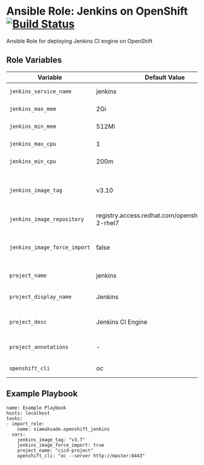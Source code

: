Ansible Role: Jenkins on OpenShift
[![Build Status](https://travis-ci.org/siamaksade/ansible-openshift-jenkins.svg?branch=master)](https://travis-ci.org/siamaksade/ansible-openshift-jenkins)
=========

Ansible Role for deploying Jenkins CI engine on OpenShift


Role Variables
------------

|Variable                    | Default Value     | Description   |
|----------------------------|-------------------|---------------|
|`jenkins_service_name`      | jenkins           | Jenkins service name on OpenShift  |
|`jenkins_max_mem`           | 2Gi               | Max memory allocated to Jenkins container |
|`jenkins_min_mem`           | 512Mi             | Min memory allocated to Jenkins container |
|`jenkins_max_cpu`           | 1                 | Max cpu allocated to Jenkins container |
|`jenkins_min_cpu`           | 200m              | Min cpu allocated to Jenkins container |
|`jenkins_image_tag`         | v3.10             | Jenkins image tag to deploy. Specify tag for either [OpenShift Container Platform](https://access.redhat.com/containers/?tab=tags#/registry.access.redhat.com/openshift3/jenkins-2-rhel7) or [OpenShift Origin](https://hub.docker.com/r/openshift/jenkins-2-centos7/tags/)|
|`jenkins_image_repository`  | registry.access.redhat.com/openshift3/jenkins-2-rhel7 | Jenkins image repository |
|`jenkins_image_force_import`| false             | Force re-import of the Jenkins image version `jenkins_image_tag` from `jenkins_image_repository` repo |
|`project_name`              | jenkins           | OpenShift project name for the Jenkins container  |
|`project_display_name`      | Jenkins           | OpenShift project display name for the Jenkins container  |
|`project_desc`              | Jenkins CI Engine | OpenShift project description for the Jenkins container |
|`project_annotations`       | -                 | OpenShift project annotations for the Jenkins container |
|`openshift_cli`             | oc                | OpenShift CLI command and arguments (e.g. auth)       | 


Example Playbook
------------

```
name: Example Playbook
hosts: localhost
tasks:
- import_role:
    name: siamaksade.openshift_jenkins
  vars:
    jenkins_image_tag: "v3.7"
    jenkins_image_force_import: true
    project_name: "cicd-project"
    openshift_cli: "oc --server http://master:8443"
```